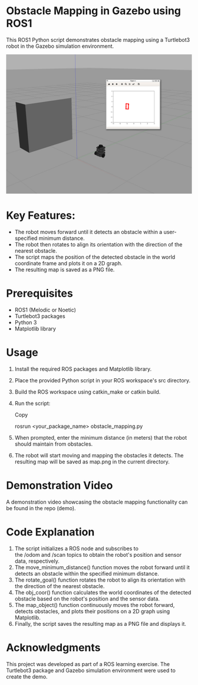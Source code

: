 ﻿<h1> Obstacle Mapping in Gazebo using ROS1 </h1>

This ROS1 Python script demonstrates obstacle mapping using a Turtlebot3 robot in the Gazebo simulation environment.

![Shwocase](img1.png "turtlebot3-burger mapping an obstacle")


<h1> Key Features: </h1>

- The robot moves forward until it detects an obstacle within a user-specified minimum distance.
- The robot then rotates to align its orientation with the direction of the nearest obstacle.
- The script maps the position of the detected obstacle in the world coordinate frame and plots it on a 2D graph.
- The resulting map is saved as a PNG file.



<h1> Prerequisites </h1>

- ROS1 (Melodic or Noetic)
- Turtlebot3 packages
- Python 3
- Matplotlib library



<h1> Usage </h1>

1. Install the required ROS packages and Matplotlib library.
2. Place the provided Python script in your ROS workspace's src directory.
3. Build the ROS workspace using catkin\_make or catkin build.
4. Run the script:

   Copy

   rosrun <your\_package\_name> obstacle\_mapping.py

5. When prompted, enter the minimum distance (in meters) that the robot should maintain from obstacles.
6. The robot will start moving and mapping the obstacles it detects. The resulting map will be saved as map.png in the current directory.



<h1> Demonstration Video </h1>

A demonstration video showcasing the obstacle mapping functionality can be found in the repo (demo).



<h1> Code Explanation </h1>

1. The script initializes a ROS node and subscribes to the /odom and /scan topics to obtain the robot's position and sensor data, respectively.
2. The move\_minimum\_distance() function moves the robot forward until it detects an obstacle within the specified minimum distance.
3. The rotate\_goal() function rotates the robot to align its orientation with the direction of the nearest obstacle.
4. The obj\_coor() function calculates the world coordinates of the detected obstacle based on the robot's position and the sensor data.
5. The map\_object() function continuously moves the robot forward, detects obstacles, and plots their positions on a 2D graph using Matplotlib.
6. Finally, the script saves the resulting map as a PNG file and displays it.



<h1> Acknowledgments </h1>

This project was developed as part of a ROS learning exercise. The Turtlebot3 package and Gazebo simulation environment were used to create the demo.

